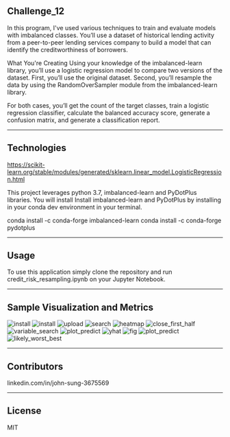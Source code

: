 ## Challenge_12

In this program, I've used various techniques to train and evaluate models with imbalanced classes. You’ll use a dataset of historical lending activity from a peer-to-peer lending services company to build a model that can identify the creditworthiness of borrowers.

What You're Creating
Using your knowledge of the imbalanced-learn library, you’ll use a logistic regression model to compare two versions of the dataset. First, you’ll use the original dataset. Second, you’ll resample the data by using the RandomOverSampler module from the imbalanced-learn library.

For both cases, you’ll get the count of the target classes, train a logistic regression classifier, calculate the balanced accuracy score, generate a confusion matrix, and generate a classification report.

---

## Technologies

https://scikit-learn.org/stable/modules/generated/sklearn.linear_model.LogisticRegression.html

This project leverages python 3.7, imbalanced-learn and PyDotPlus libraries. You will install Install imbalanced-learn and PyDotPlus by installing in your conda dev environment in your terminal.

conda install -c conda-forge imbalanced-learn
conda install -c conda-forge pydotplus

---

## Usage

To use this application simply clone the repository and run credit_risk_resampling.ipynb on your Jupyter Notebook.

---

## Sample Visualization and Metrics

![install](Images/google_colab.PNG)
![install](Images/install_google_colab.PNG)
![upload](Images/file_uploaded_read_csv.PNG)
![search](Images/search_trends.PNG)
![heatmap](Images/heatmap.PNG)
![close_first_half](Images/close_first_half.PNG)
![variable_search](Images/variable_search_trends_first_half.PNG)
![plot_predict](Images/plot_predictions.PNG)
![yhat](Images/yhat_yhat_upper_yhat_lower_hvplot.PNG)
![fig](Images/fig_mercado.PNG)
![plot_predict](Images/plot_predictions_mercado_sales.PNG)
![likely_worst_best](Images/most_likely_worst_case_best_case.PNG)

---

## Contributors

linkedin.com/in/john-sung-3675569

---

## License

MIT
